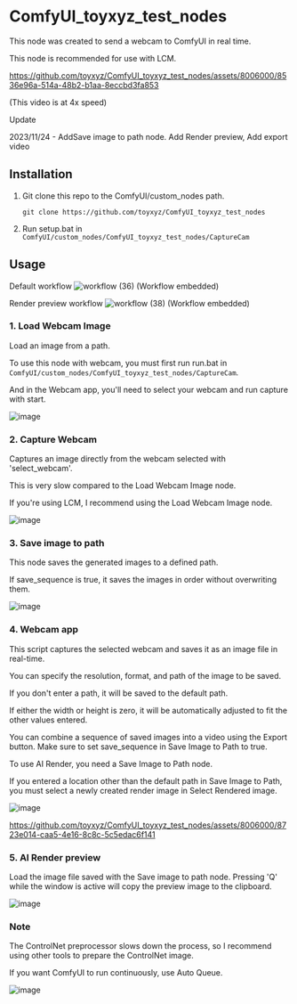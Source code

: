 # ComfyUI_toyxyz_test_nodes

This node was created to send a webcam to ComfyUI in real time. 

This node is recommended for use with LCM. 

https://github.com/toyxyz/ComfyUI_toyxyz_test_nodes/assets/8006000/8536e96a-514a-48b2-b1aa-8eccbd3fa853

(This video is at 4x speed)

Update 

2023/11/24 - AddSave image to path node. Add Render preview, Add export video

## Installation

1. Git clone this repo to the ComfyUI/custom_nodes path.

   `git clone https://github.com/toyxyz/ComfyUI_toyxyz_test_nodes`

2. Run setup.bat in `ComfyUI/custom_nodes/ComfyUI_toyxyz_test_nodes/CaptureCam`


## Usage

Default workflow
![workflow (36)](https://github.com/toyxyz/ComfyUI_toyxyz_test_nodes/assets/8006000/7a8644d2-59f9-4ed5-a32a-82c75cdb0997)
(Workflow embedded)

Render preview workflow
![workflow (38)](https://github.com/toyxyz/ComfyUI_toyxyz_test_nodes/assets/8006000/ef16937e-30a0-4af8-a1f9-0f0eb080b103)
(Workflow embedded)

### 1. Load Webcam Image

 Load an image from a path. 

 To use this node with webcam, you must first run run.bat in `ComfyUI/custom_nodes/ComfyUI_toyxyz_test_nodes/CaptureCam`.

 And in the Webcam app, you'll need to select your webcam and run capture with start.

![image](https://github.com/toyxyz/ComfyUI_toyxyz_test_nodes/assets/8006000/89e829c2-54eb-4965-8a8f-db9f4b73bfd8)



### 2. Capture Webcam

Captures an image directly from the webcam selected with 'select_webcam'.

This is very slow compared to the Load Webcam Image node. 

If you're using LCM, I recommend using the Load Webcam Image node.

![image](https://github.com/toyxyz/ComfyUI_toyxyz_test_nodes/assets/8006000/108baad7-842b-44af-9ed2-f8f6c63ad899)


### 3. Save image to path

This node saves the generated images to a defined path. 

If save_sequence is true, it saves the images in order without overwriting them.

![image](https://github.com/toyxyz/ComfyUI_toyxyz_test_nodes/assets/8006000/71c3cb06-1a7a-42ee-8ebf-59ea59b82562)


### 4. Webcam app

This script captures the selected webcam and saves it as an image file in real-time. 

You can specify the resolution, format, and path of the image to be saved. 

If you don't enter a path, it will be saved to the default path. 

If either the width or height is zero, it will be automatically adjusted to fit the other values entered. 

You can combine a sequence of saved images into a video using the Export button. Make sure to set save_sequence in Save Image to Path to true. 

To use AI Render, you need a Save Image to Path node.

If you entered a location other than the default path in Save Image to Path, you must select a newly created render image in Select Rendered image.

![image](https://github.com/toyxyz/ComfyUI_toyxyz_test_nodes/assets/8006000/de13b447-e5c1-435c-8e0b-86b79d218c46)


https://github.com/toyxyz/ComfyUI_toyxyz_test_nodes/assets/8006000/8723e014-caa5-4e16-8c8c-5c5edac6f141


### 5. AI Render preview

Load the image file saved with the Save image to path node. Pressing 'Q' while the window is active will copy the preview image to the clipboard. 

![image](https://github.com/toyxyz/ComfyUI_toyxyz_test_nodes/assets/8006000/ff2b4d68-cf61-4665-b75d-eff1b65b7606)


### Note

The ControlNet preprocessor slows down the process, so I recommend using other tools to prepare the ControlNet image.

If you want ComfyUI to run continuously, use Auto Queue.

![image](https://github.com/toyxyz/ComfyUI_toyxyz_test_nodes/assets/8006000/eafebe66-5a7e-4bfb-a0e9-cfa06e679813)

